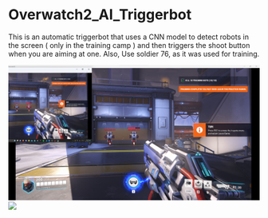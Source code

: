 # Overwatch2_AI_Triggerbot
This is an automatic triggerbot that uses a CNN model to detect robots in the screen ( only in the training camp ) and then triggers the shoot button when you are aiming at one. Also, Use soldier 76, as it was used for training.

<img src="image.png">
<img src="video.gif">
